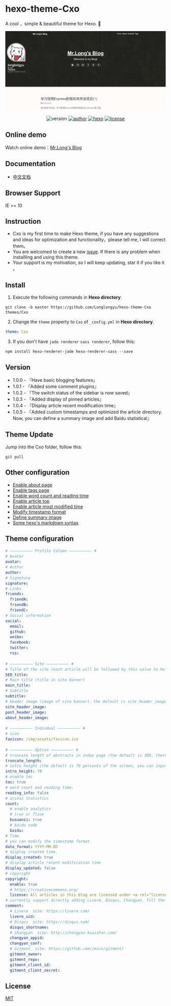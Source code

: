 ﻿# hexo-theme-Cxo
A cool ，simple & beautiful theme for Hexo. 🍄

<img src="./source/img/demo/demo.png"/>

<p align="center">
<img alt="version" src="https://img.shields.io/badge/version-1.0.5-green.svg">
<a href="https://longlongyu.github.io/"><img alt="author" src="https://img.shields.io/badge/author-longlongyu-orange.svg"/></a>
<a href="https://hexo.io"><img alt="hexo" src="https://img.shields.io/badge/hexo-3.0+-0e83cd.svg"/></a>
<a href="https://nodejs.org/"><img alt="license" src="https://img.shields.io/github/license/mashape/apistatus.svg"></a>
</p>

## Online demo
Watch online demo：[Mr.Long's Blog](https://longlongyu.github.io/ "Mr.Long's Blog")

## Documentation
- [中文文档](./README_CN.md)

## Browser Support
IE >= 10

## Instruction
- Cxo is my first time to make Hexo theme, if you have any suggestions and ideas for optimization and functionality，please tell me, I will correct them。
- You are welcomed to create a new [issue](https:/github.com/Longlongyu/hexo-theme-Cxo/issues "new issue"). If there is any problem when installling and using this theme.
- Your support is my motivation, so I will keep updating, star it if you like it 。

## Install
1. Execute the following commands in **Hexo directory**.

``` shell
git clone -b master https://github.com/Longlongyu/hexo-theme-Cxo themes/Cxo
```

2. Change the `theme` property to `Cxo` of `_config.yml` in **Hexo directory**.

``` yaml
theme: Cxo
```

3. If you don't have `jade renderer` `sass renderer`, follow this:

``` shell
npm install hexo-renderer-jade hexo-renderer-sass --save
```

## Version

- 1.0.0 - 『Have basic blogging features』
- 1.0.1 - 『Added some comment plugins』
- 1.0.2 - 『The switch status of the sidebar is now saved』
- 1.0.3 - 『Added display of pinned articles』
- 1.0.4 - 『Display article recent modification time』
- 1.0.5 - 『Added custom timestamps and optimized the article directory. Now, you can define a summary image and add Baidu statistical』

## Theme Update
Jump into the Cxo folder, follow this:

``` shell
git pull
```

## Other configuration

- [Enable about page](https://github.com/Longlongyu/hexo-theme-Cxo/wiki/%E5%BC%80%E5%90%AFabout%E9%A1%B5)
- [Enable tags page](https://github.com/Longlongyu/hexo-theme-Cxo/wiki/%E5%BC%80%E5%90%AFtags%E9%A1%B5)
- [Enable word count and reading time](https://github.com/Longlongyu/hexo-theme-Cxo/wiki/%E5%BC%80%E5%90%AF%E5%AD%97%E6%95%B0%E7%BB%9F%E8%AE%A1%E5%8F%8A%E9%98%85%E8%AF%BB%E6%97%B6%E9%97%B4)
- [Enable article top](https://github.com/Longlongyu/hexo-theme-Cxo/wiki/%E5%BC%80%E5%90%AF%E6%96%87%E7%AB%A0%E7%BD%AE%E9%A1%B6)
- [Enable article most modified time](https://github.com/Longlongyu/hexo-theme-Cxo/wiki/%E5%BC%80%E5%90%AF%E6%96%87%E7%AB%A0%E6%9C%80%E8%BF%91%E4%BF%AE%E6%94%B9%E6%97%B6%E9%97%B4)
- [Modify timestamp format](https://github.com/Longlongyu/hexo-theme-Cxo/wiki/%E4%BF%AE%E6%94%B9%E6%97%B6%E9%97%B4%E6%88%B3%E6%A0%BC%E5%BC%8F)
- [Define summary image](https://github.com/Longlongyu/hexo-theme-Cxo/wiki/%E6%96%87%E7%AB%A0%E6%B7%BB%E5%8A%A0%E6%91%98%E8%A6%81%E5%9B%BE%E7%89%87)
- [Some hexo's markdown syntax](https://github.com/Longlongyu/hexo-theme-Cxo/wiki/%E4%B8%80%E4%BA%9Bhexo%E7%9A%84markdown%E8%AF%AD%E6%B3%95)

## Theme configuration

```yaml
# —————————— Profile Column —————————— #
# Avatar
avatar:
# Author
author:
# Signature
signature:
# Links 
friends:
  friendA:
  friendB:
  friendC:
# Social information
social:
  email:
  github:
  weibo:
  facebook:
  twitter:
  rss:

# —————————— Site —————————— #
# Title of the site (each article will be followed by this value to help SEO)
SEO_title:
# Main title (title in site banner)
main_title:
# Subtitle
subtitle:
# Header image (image of site banner)，the default is site_header_image，site_header_image is required field
site_header_image:
post_header_image:
about_header_image: 

# —————————— Indivdual —————————— #
# icon
favicon: /img/assets/favicon.ico

# —————————— Option —————————— #
# truncate length of abstracts in index page (the default is 300, there will be no abstruct if you set it to 0)
truncate_length: 
# intro height (the default is 70 percents of the screen, you can input other number)
intro_height: 70
# enable toc
toc: true
# word count and reading time，
reading_info: false
# access statistics
count:
  # enable analytics
  # true or flase
  busuanzi: true
  # baidu code
  baidu: 
# Time
# you can modify the timestamp format.
date_format: YYYY-MM-DD
# display created time.
display_created: true
# display article recent modification time
display_updated: false
# copyright
copyright:
  enable: true
  # https://creativecommons.org/
  license: All articles in this blog are licensed under <a rel="license" href="https://creativecommons.org/licenses/by-nc-nd/3.0">CC BY-NC-SA 3.0</a> unless stating additionally.
# currently support directly adding Livere, Disqus, Changyan, fill the field to enable corresponding plugin
comment:
  # Livere  site: https://livere.com/
  livere_uid:
  # Disqus  site: https://disqus.com/
  disqus_shortname: 
  # Changyan  site: http://changyan.kuaizhan.com/
  changyan_appid: 
  changyan_conf:
  # Gitment  site: https://github.com/imsun/gitment/
  gitment_owner:
  gitment_repo:
  gitment_client_id:
  gitment_client_secret:
```

## License
[MIT](https://opensource.org/licenses/MIT/ "MIT")
